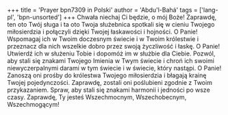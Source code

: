 +++
title = 'Prayer bpn7309 in Polski'
author = 'Abdu'l-Bahá'
tags = ['lang-pl', 'bpn-unsorted']
+++
Chwała niechaj Ci będzie, o mój Boże! Zaprawdę, ten oto Twój sługa i ta oto Twoja służebnica spotkali się w cieniu Twojego miłosierdzia i połączyli dzięki Twojej łaskawości i hojności. O Panie! Wspomagaj ich w Twoim doczesnym świecie i w Twoim królestwie i przeznacz dla nich wszelkie dobro przez swoją życzliwość i łaskę. O Panie! Utwierdź ich w służeniu Tobie i dopomóż im w służbie dla Ciebie. Pozwól, aby stali się znakami Twojego Imienia w Twym świecie i chroń ich swoimi niewyczerpalnymi darami w tym świecie i w świecie, który nastąpi. O Panie! Zanoszą oni prośby do królestwa Twojego miłosierdzia i błagają krainę Twojej pojedynczości. Zaprawdę, zostali oni poślubieni zgodnie z Twoim przykazaniem. Spraw, aby stali się znakami harmonii i jedności po wsze czasy. Zaprawdę, Ty jesteś Wszechmocnym, Wszechobecnym, Wszechmogącym!
